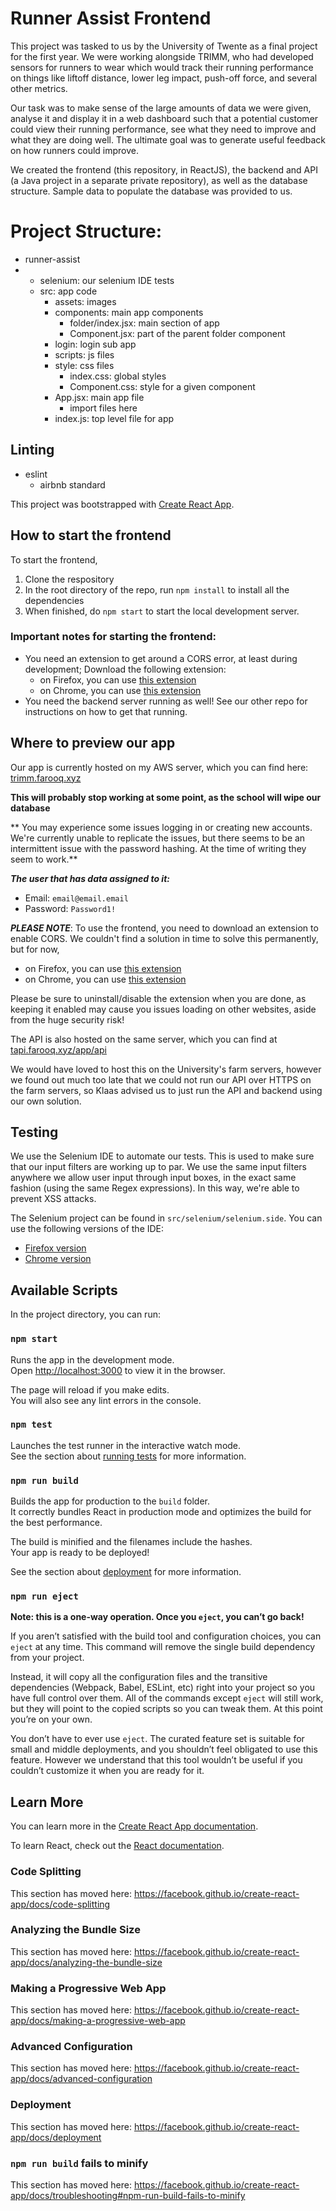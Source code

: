 # Runner Assist Frontend
This project was tasked to us by the University of Twente as a final project for the first year. We were working alongside TRIMM, who had developed sensors for runners to wear which would track their running performance on things like liftoff distance, lower leg impact, push-off force, and several other metrics. 

Our task was to make sense of the large amounts of data we were given, analyse it and display it in a web dashboard such that a potential customer could view their running performance, see what they need to improve and what they are doing well. The ultimate goal was to generate useful feedback on how runners could improve.

We created the frontend (this repository, in ReactJS), the backend and API (a Java project in a separate private repository), as well as the database structure. Sample data to populate the database was provided to us.  

# Project Structure:
+ runner-assist
+   - selenium: our selenium IDE tests
    - src: app code
        + assets: images
        + components: main app components
            * folder/index.jsx: main section of app
            * Component.jsx: part of the parent folder component
        + login: login sub app
        + scripts: js files
        + style: css files
            * index.css: global styles
            * Component.css: style for a given component
        + App.jsx: main app file
            * import files here
        + index.js: top level file for app

## Linting
 + eslint
    - airbnb standard

This project was bootstrapped with [Create React App](https://github.com/facebook/create-react-app).

## How to start the frontend

To start the frontend,
1. Clone the respository
2. In the root directory of the repo, run `npm install` to install all the dependencies
3. When finished, do `npm start` to start the local development server. 

### Important notes for starting the frontend: 

- You need an extension to get around a CORS error, at least during development; Download the following extension: 
    +  on Firefox, you can use [this extension](https://addons.mozilla.org/en-US/firefox/addon/access-control-allow-origin/)
    +  on Chrome, you can use [this extension](https://chrome.google.com/webstore/detail/allow-cors-access-control/lhobafahddgcelffkeicbaginigeejlf?hl=en)
- You need the backend server running as well! See our other repo for instructions on how to get that running.


## Where to preview our app

Our app is currently hosted on my AWS server, which you can find here: [trimm.farooq.xyz](https://trimm.farooq.xyz/)

**This will probably stop working at some point, as the school will wipe our database**

** You may experience some issues logging in or creating new accounts. We're currently unable to replicate the issues, but there seems to be an intermittent issue with the password hashing. At the time of writing they seem to work.**

***The user that has data assigned to it:***
 - Email: `email@email.email`
 - Password: `Password1!`

***PLEASE NOTE***: To use the frontend, you need to download an extension to enable CORS. We couldn't find a solution in time
to solve this permanently, but for now, 
 - on Firefox, you can use [this extension](https://addons.mozilla.org/en-US/firefox/addon/access-control-allow-origin/)
 - on Chrome, you can use [this extension](https://chrome.google.com/webstore/detail/allow-cors-access-control/lhobafahddgcelffkeicbaginigeejlf?hl=en)

Please be sure to uninstall/disable the extension when you are done, as keeping it enabled may cause you issues loading on other websites, aside from the huge security risk!

The API is also hosted on the same server, which you can find at [tapi.farooq.xyz/app/api](https://tapi.farooq.xyz/app/api)

We would have loved to host this on the University's farm servers, however we found out much too late that we could not 
run our API over HTTPS on the farm servers, so Klaas advised us to just run the API and backend using our own solution.

## Testing

We use the Selenium IDE to automate our tests. This is used to make sure that our input filters are working up to par.
We use the same input filters anywhere we allow user input through input boxes, in the exact same fashion (using the same Regex expressions).
In this way, we're able to prevent XSS attacks.

The Selenium project can be found in `src/selenium/selenium.side`. You can use the following versions of the IDE:
 - [Firefox version](https://addons.mozilla.org/en-GB/firefox/addon/selenium-ide/)
 - [Chrome version](https://chrome.google.com/webstore/detail/selenium-ide/mooikfkahbdckldjjndioackbalphokd)

## Available Scripts

In the project directory, you can run:

### `npm start`

Runs the app in the development mode.<br>
Open [http://localhost:3000](http://localhost:3000) to view it in the browser.

The page will reload if you make edits.<br>
You will also see any lint errors in the console.

### `npm test`

Launches the test runner in the interactive watch mode.<br>
See the section about [running tests](https://facebook.github.io/create-react-app/docs/running-tests) for more information.

### `npm run build`

Builds the app for production to the `build` folder.<br>
It correctly bundles React in production mode and optimizes the build for the best performance.

The build is minified and the filenames include the hashes.<br>
Your app is ready to be deployed!

See the section about [deployment](https://facebook.github.io/create-react-app/docs/deployment) for more information.

### `npm run eject`

**Note: this is a one-way operation. Once you `eject`, you can’t go back!**

If you aren’t satisfied with the build tool and configuration choices, you can `eject` at any time. This command will remove the single build dependency from your project.

Instead, it will copy all the configuration files and the transitive dependencies (Webpack, Babel, ESLint, etc) right into your project so you have full control over them. All of the commands except `eject` will still work, but they will point to the copied scripts so you can tweak them. At this point you’re on your own.

You don’t have to ever use `eject`. The curated feature set is suitable for small and middle deployments, and you shouldn’t feel obligated to use this feature. However we understand that this tool wouldn’t be useful if you couldn’t customize it when you are ready for it.

## Learn More

You can learn more in the [Create React App documentation](https://facebook.github.io/create-react-app/docs/getting-started).

To learn React, check out the [React documentation](https://reactjs.org/).

### Code Splitting

This section has moved here: https://facebook.github.io/create-react-app/docs/code-splitting

### Analyzing the Bundle Size

This section has moved here: https://facebook.github.io/create-react-app/docs/analyzing-the-bundle-size

### Making a Progressive Web App

This section has moved here: https://facebook.github.io/create-react-app/docs/making-a-progressive-web-app

### Advanced Configuration

This section has moved here: https://facebook.github.io/create-react-app/docs/advanced-configuration

### Deployment

This section has moved here: https://facebook.github.io/create-react-app/docs/deployment

### `npm run build` fails to minify

This section has moved here: https://facebook.github.io/create-react-app/docs/troubleshooting#npm-run-build-fails-to-minify
